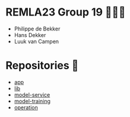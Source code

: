 # REMLA23 Group 19 👨‍👦‍👦
* Philippe de Bekker
* Hans Dekker
* Luuk van Campen

# Repositories 📌
* [app](https://github.com/remla23-team19/app)
* [lib](https://github.com/remla23-team19/lib)
* [model-service](https://github.com/remla23-team19/model-service)
* [model-training](https://github.com/remla23-team19/model-training)
* [operation](https://github.com/remla23-team19/operation)
